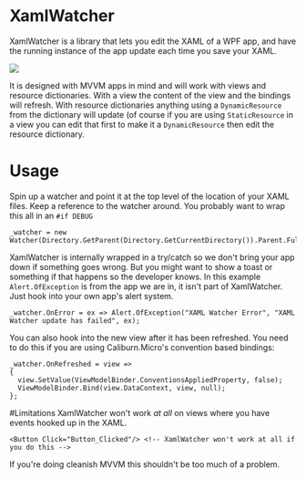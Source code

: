 # XamlWatcher
XamlWatcher is a library that lets you edit the XAML of a WPF app, and have the running instance of the app update each time you save your XAML.

![](http://i.imgur.com/nYIxVpF.gif)

It is designed with MVVM apps in mind and will work with views and resource dictionaries. With a view the content of the view and the bindings will refresh. With resource dictionaries anything using a `DynamicResource` from the dictionary will update (of course if you are using `StaticResource` in a view you can edit that first to make it a `DynamicResource` then edit the resource dictionary.

# Usage
Spin up a watcher and point it at the top level of the location of your XAML files. Keep a reference to the watcher around. You probably want to wrap this all in an `#if DEBUG`
```
_watcher = new Watcher(Directory.GetParent(Directory.GetCurrentDirectory()).Parent.FullName);
```
XamlWatcher is internally wrapped in a try/catch so we don't bring your app down if something goes wrong. But you might want to show a toast or something if that happens so the developer knows. In this example `Alert.OfException` is from the app we are in, it isn't part of XamlWatcher. Just hook into your own app's alert system.
```
_watcher.OnError = ex => Alert.OfException("XAML Watcher Error", "XAML Watcher update has failed", ex);
```
You can also hook into the new view after it has been refreshed. You need to do this if you are using Caliburn.Micro's convention based bindings:
```
_watcher.OnRefreshed = view =>
{
  view.SetValue(ViewModelBinder.ConventionsAppliedProperty, false);
  ViewModelBinder.Bind(view.DataContext, view, null);
};
```

#Limitations
XamlWatcher won't work *at all* on views where you have events hooked up in the XAML. 
```
<Button Click="Button_Clicked"/> <!-- XamlWatcher won't work at all if you do this -->
```
If you're doing cleanish MVVM this shouldn't be too much of a problem. 
